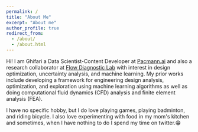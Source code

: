 ```yaml
---
permalink: /
title: "About Me"
excerpt: "About me"
author_profile: true
redirect_from: 
  - /about/
  - /about.html
---
```


Hi! I am Ghifari a Data Scientist-Content Developer at [Pacmann.ai](https://pacmann.ai/) and also a research collaborator at [Flow Diagnostic Lab](https://flowdiagnostics.ftmd.itb.ac.id/) with interest in design optimization, uncertainty analysis, and machine learning. My prior works include developing a framework for engineering design analysis, optimization, and exploration using machine learning algorithms as well as doing computational fluid dynamics (CFD) analysis and finite element analysis (FEA). 

I have no specific hobby, but I do love playing games, playing badminton, and riding bicycle. I also love experimenting with food in my mom's kitchen and sometimes, when I have nothing to do I spend my time on twitter.😁
